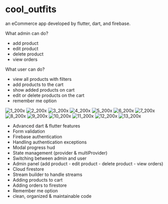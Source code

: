 # cool_outfits

an eCommerce app developed by flutter, dart, and firebase.  

What admin can do?  
- add product  
- edit product  
- delete product  
- view orders  

What user can do?  
- view all products with filters  
- add products to the cart  
- show added products on cart  
- edit or delete products on the cart  
- remember me option  

![1_200x](https://user-images.githubusercontent.com/70852067/99306920-8185d280-285e-11eb-8e1a-12cf9e61ee07.png)
![2_200x](https://user-images.githubusercontent.com/70852067/99306924-834f9600-285e-11eb-98f9-cfb5291b6c38.png)
![3_200x](https://user-images.githubusercontent.com/70852067/99306927-8480c300-285e-11eb-9d0e-199f6da1a300.png)
![4_200x](https://user-images.githubusercontent.com/70852067/99306934-864a8680-285e-11eb-8e38-136a82a30202.png)
![5_200x](https://user-images.githubusercontent.com/70852067/99306939-877bb380-285e-11eb-9dcb-99e62bd424e6.png)
![6_200x](https://user-images.githubusercontent.com/70852067/99306944-89457700-285e-11eb-9c3c-7f9bbbab3de6.png)
![7_200x](https://user-images.githubusercontent.com/70852067/99306968-8cd8fe00-285e-11eb-9f1d-e948ed693382.png)
![8_200x](https://user-images.githubusercontent.com/70852067/99306973-8e0a2b00-285e-11eb-931d-4ffcbed0a162.png)
![9_200x](https://user-images.githubusercontent.com/70852067/99306978-906c8500-285e-11eb-8136-913b43a1b7f6.png)
![10_200x](https://user-images.githubusercontent.com/70852067/99306989-92364880-285e-11eb-87c5-7c76fa6e0217.png)
![11_200x](https://user-images.githubusercontent.com/70852067/99306997-94000c00-285e-11eb-9fcc-23880a283377.png)
![12_200x](https://user-images.githubusercontent.com/70852067/99307009-95c9cf80-285e-11eb-91f3-612518855b3c.png)
![13_200x](https://user-images.githubusercontent.com/70852067/99307011-97939300-285e-11eb-9c54-a150af24b521.png)  

- Advanced dart & flutter features  
- Form validation  
- Firebase authentication  
- Handling authentication exceptions  
- Modal progress hud  
- State management (provider & multiProvider)  
- Switching between admin and user  
- Admin panel (add product  - edit product - delete product - view orders)  
- Cloud firestore  
- Stream builder to handle streams  
- Adding products to cart  
- Adding orders to firestore  
- Remember me option  
- clean, organized & maintainable code  
